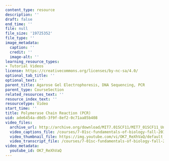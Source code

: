```yaml
---
content_type: resource
description: ''
draft: false
end_time: ''
file: null
file_size: '19725352'
file_type: ''
image_metadata:
  caption: ''
  credit: ''
  image-alt: ''
learning_resource_types:
- Tutorial Videos
license: https://creativecommons.org/licenses/by-nc-sa/4.0/
optional_tab_title: ''
optional_text: ''
parent_title: Agarose Gel Electrophoresis, DNA Sequencing, PCR
parent_type: CourseSection
related_resources_text: ''
resource_index_text: ''
resourcetype: Video
start_time: ''
title: Polymerase Chain Reaction (PCR)
uid: ade6454a-d0d5-3f9f-8ef2-0c71aa85b408
video_files:
  archive_url: http://archive.org/download/MIT7.01SCF11/MIT7_01SCF11_Un4Ses5_Rec_300k.mp4
  video_captions_file: /courses/7-01sc-fundamentals-of-biology-fall-2011/cc38cb6d969a504a9f77cff4bcb84649_OK7_ReXhVaQ.vtt
  video_thumbnail_file: https://img.youtube.com/vi/OK7_ReXhVaQ/default.jpg
  video_transcript_file: /courses/7-01sc-fundamentals-of-biology-fall-2011/47c8fea50a0464f651b1f38970726f2b_OK7_ReXhVaQ.pdf
video_metadata:
  youtube_id: OK7_ReXhVaQ
---
```

